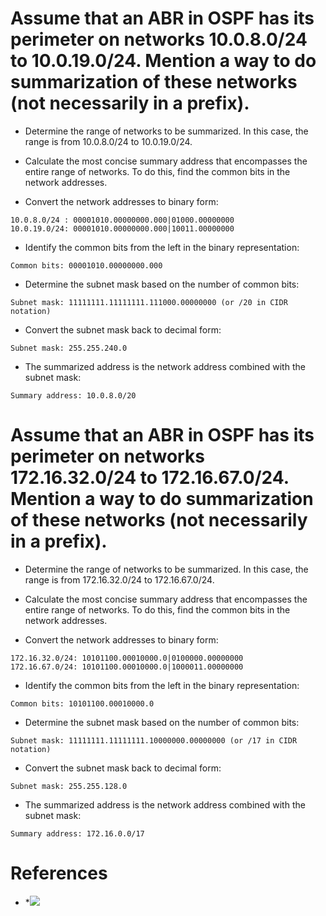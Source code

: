# Assume that an ABR in OSPF has its perimeter on networks 10.0.8.0/24 to 10.0.19.0/24. Mention a way to do summarization of these networks (not necessarily in a prefix).

* Determine the range of networks to be summarized. In this case, the range is from 10.0.8.0/24 to 10.0.19.0/24.

* Calculate the most concise summary address that encompasses the entire range of networks. To do this, find the common bits in the network addresses.

* Convert the network addresses to binary form:
```
10.0.8.0/24 : 00001010.00000000.000|01000.00000000
10.0.19.0/24: 00001010.00000000.000|10011.00000000
```

* Identify the common bits from the left in the binary representation:
```
Common bits: 00001010.00000000.000
```

* Determine the subnet mask based on the number of common bits:
```
Subnet mask: 11111111.11111111.111000.00000000 (or /20 in CIDR notation)
```

* Convert the subnet mask back to decimal form:
```
Subnet mask: 255.255.240.0
```

* The summarized address is the network address combined with the subnet mask:
```
Summary address: 10.0.8.0/20
```

# Assume that an ABR in OSPF has its perimeter on networks 172.16.32.0/24 to 172.16.67.0/24. Mention a way to do summarization of these networks (not necessarily in a prefix).

* Determine the range of networks to be summarized. In this case, the range is from 172.16.32.0/24 to 172.16.67.0/24.

* Calculate the most concise summary address that encompasses the entire range of networks. To do this, find the common bits in the network addresses.

* Convert the network addresses to binary form:

```
172.16.32.0/24: 10101100.00010000.0|0100000.00000000
172.16.67.0/24: 10101100.00010000.0|1000011.00000000
```

* Identify the common bits from the left in the binary representation:

```
Common bits: 10101100.00010000.0
```

* Determine the subnet mask based on the number of common bits:

```
Subnet mask: 11111111.11111111.10000000.00000000 (or /17 in CIDR notation)
```

* Convert the subnet mask back to decimal form:

```
Subnet mask: 255.255.128.0
```

* The summarized address is the network address combined with the subnet mask:

```
Summary address: 172.16.0.0/17
```

# References

* *![](https://www.youtube.com/watch?v=QqEcCzhlWis)